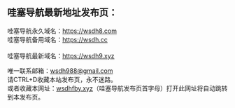 <div id="readme" class="Box-body readme blob js-code-block-container p-5 p-xl-6 gist-border-0">
    <article class="markdown-body entry-content container-lg" itemprop="text"><h1>哇塞导航最新地址发布页：</h1>
哇塞导航永久域名：<a href="https://www.wsdh8.com" rel="nofollow">https://wsdh8.com</a><br>
哇塞导航备用域名：<a href="https://www.wsdh.cc" rel="nofollow">https://wsdh.cc</a><br><br>
哇塞导航最新域名：<a href="https://www.wsdh9.xyz" rel="nofollow">https://wsdh9.xyz</a><br>
<p>唯一联系邮箱：<a href="mailto:wsdh988@gmail.com">wsdh988@gmail.com</a><br>
请CTRL+D收藏本站发布页，永不迷路。<br>
或者收藏本网址：<a href="http://wsdhfby.xyz" rel="nofollow">wsdhfby.xyz</a>（哇塞导航发布页首字母）打开此网址将自动跳转到本发布页。</p>
</article>
  </div>
